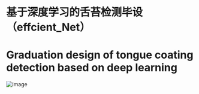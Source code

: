 # 基于深度学习的舌苔检测毕设（effcient_Net）

# Graduation design of tongue coating detection based on deep learning

![image](https://github.com/812411838/Tongue-Detection/blob/778a6009b646d8b563e455550b72ea0068471a1e/%E8%BF%90%E8%A1%8C%E6%88%AA%E5%9B%BE1.jpg)
